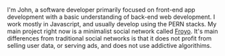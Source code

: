 I'm John, a software developer primarily focused on front-end app development with a basic understanding of back-end web development. I work mostly in Javascript, and usually develop using the PERN stacks. My main project right now is a minimalist social network called <a href='https://froyo.social/'>Froyo</a>. It's main differences from traditional social networks is that it does not profit from selling user data, or serving ads, and does not use addictive algorithims.
